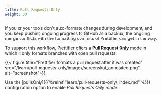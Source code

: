 ```yaml
---
title: Pull Requests Only
weight: 30
---
```


If you or your tools don't auto-formate changes during development, and you keep
pushing ongoing progress to GitHub as a backup, the ongoing merge conflicts with
the formatting commits of Prettifier can get in the way.

To support this workflow, Prettifier offers a **Pull Request Only** mode in
which it only formats branches with open pull requests.

{{< figure title="Prettifier formats a pull request after it was created"
           src="/learn/pull-requests-only/images/screenshot_annotated.png"
           alt="screenshot">}}

Use the [pullsOnly]({{%relref "learn/pull-requests-only/_index.md" %}})
configuration option to enable _Pull Requests Only mode_.
